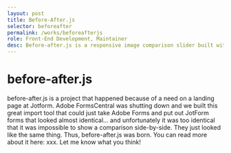 ```yaml
---
layout: post
title: Before-After.js
selector: beforeafter
permalink: /works/beforeafterjs
role: Front-End Development, Maintainer
desc: Before-after.js is a responsive image comparison slider built with Javascript.
---
```


# before-after.js

before-after.js is a project that happened because of a need on a landing page at Jotform. Adobe FormsCentral was shutting down and we built this great import tool that could just take Adobe Forms and put out JotForm forms that looked almost identical… and unfortunately it was too identical that it was impossible to show a comparison side-by-side. They just looked like the same thing. Thus, before-after.js was born. You can read more about it here: xxx. Let me know what you think!
